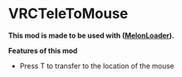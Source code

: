 # VRCTeleToMouse
**This mod is made to be used with ([MelonLoader](https://github.com/HerpDerpinstine/MelonLoader)).**



**Features of this mod**
- Press T to transfer to the location of the mouse
